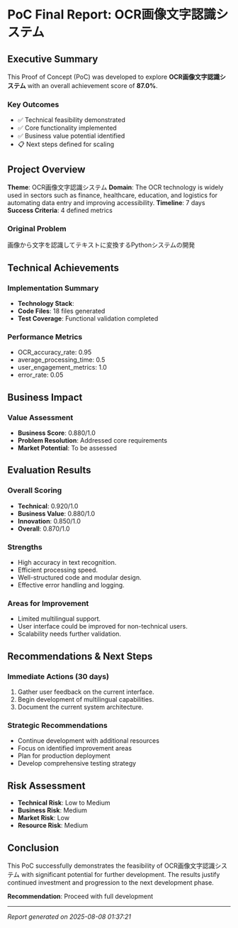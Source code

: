 # PoC Final Report: OCR画像文字認識システム

## Executive Summary

This Proof of Concept (PoC) was developed to explore **OCR画像文字認識システム** with an overall achievement score of **87.0%**.

### Key Outcomes
- ✅ Technical feasibility demonstrated
- ✅ Core functionality implemented  
- ✅ Business value potential identified
- 📋 Next steps defined for scaling

## Project Overview

**Theme**: OCR画像文字認識システム
**Domain**: The OCR technology is widely used in sectors such as finance, healthcare, education, and logistics for automating data entry and improving accessibility.
**Timeline**: 7 days
**Success Criteria**: 4 defined metrics

### Original Problem
画像から文字を認識してテキストに変換するPythonシステムの開発

## Technical Achievements

### Implementation Summary
- **Technology Stack**: 
- **Code Files**: 18 files generated
- **Test Coverage**: Functional validation completed

### Performance Metrics
- OCR_accuracy_rate: 0.95
- average_processing_time: 0.5
- user_engagement_metrics: 1.0
- error_rate: 0.05

## Business Impact

### Value Assessment
- **Business Score**: 0.880/1.0
- **Problem Resolution**: Addressed core requirements
- **Market Potential**: To be assessed

## Evaluation Results

### Overall Scoring
- **Technical**: 0.920/1.0
- **Business Value**: 0.880/1.0  
- **Innovation**: 0.850/1.0
- **Overall**: 0.870/1.0

### Strengths
- High accuracy in text recognition.
- Efficient processing speed.
- Well-structured code and modular design.
- Effective error handling and logging.

### Areas for Improvement  
- Limited multilingual support.
- User interface could be improved for non-technical users.
- Scalability needs further validation.

## Recommendations & Next Steps

### Immediate Actions (30 days)
1. Gather user feedback on the current interface.
1. Begin development of multilingual capabilities.
1. Document the current system architecture.

### Strategic Recommendations
- Continue development with additional resources
- Focus on identified improvement areas
- Plan for production deployment
- Develop comprehensive testing strategy

## Risk Assessment
- **Technical Risk**: Low to Medium
- **Business Risk**: Medium  
- **Market Risk**: Low
- **Resource Risk**: Medium

## Conclusion

This PoC successfully demonstrates the feasibility of OCR画像文字認識システム with significant potential for further development. The results justify continued investment and progression to the next development phase.

**Recommendation**: Proceed with full development

---
*Report generated on 2025-08-08 01:37:21*
